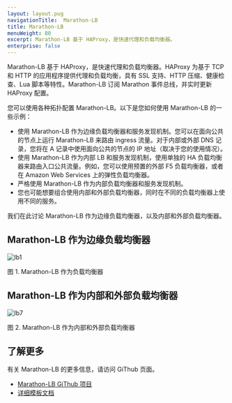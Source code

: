 ```yaml
---
layout: layout.pug
navigationTitle:  Marathon-LB
title: Marathon-LB
menuWeight: 80
excerpt: Marathon-LB 基于 HAProxy，是快速代理和负载均衡器。
enterprise: false
---
```


Marathon-LB 基于 HAProxy，是快速代理和负载均衡器。HAProxy 为基于 TCP 和 HTTP 的应用程序提供代理和负载均衡，具有 SSL 支持、HTTP 压缩、健康检查、Lua 脚本等特性。Marathon-LB 订阅 Marathon 事件总线，并实时更新 HAProxy 配置。



您可以使用各种拓扑配置 Marathon-LB。以下是您如何使用 Marathon-LB 的一些示例：

* 使用 Marathon-LB 作为边缘负载均衡器和服务发现机制。您可以在面向公共的节点上运行 Marathon-LB 来路由 ingress 流量。对于内部或外部 DNS 记录，您将在 A 记录中使用面向公共的节点的 IP 地址（取决于您的使用情况）。
* 使用 Marathon-LB 作为内部 LB 和服务发现机制，使用单独的 HA 负载均衡器来路由入口公共流量。例如，您可以使用预置的外部 F5 负载均衡器，或者在 Amazon Web Services 上的弹性负载均衡器。
* 严格使用 Marathon-LB 作为内部负载均衡器和服务发现机制。
* 您也可能想要组合使用内部和外部负载均衡器，同时在不同的负载均衡器上使用不同的服务。

我们在此讨论 Marathon-LB 作为边缘负载均衡器，以及内部和外部负载均衡器。

## Marathon-LB 作为边缘负载均衡器

![lb1](/dcos/cn/1.11/img/lb1.png)

图 1. Marathon-LB 作为负载均衡器

## Marathon-LB 作为内部和外部负载均衡器

![lb7](/dcos/cn/1.11/img/lb7.jpg)

图 2. Marathon-LB 作为内部和外部负载均衡器

## 了解更多
有关 Marathon-LB 的更多信息，请访问 GiThub 页面。

 * [Marathon-LB GiThub 项目][1]
 * [详细模板文档][2]


[1]:https://github.com/mesosphere/marathon-lb
[2]:https://github.com/mesosphere/marathon-lb/blob/master/Longhelp.md#templates
